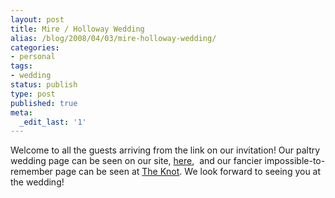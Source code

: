 ```yaml
---
layout: post
title: Mire / Holloway Wedding
alias: /blog/2008/04/03/mire-holloway-wedding/
categories:
- personal
tags:
- wedding
status: publish
type: post
published: true
meta:
  _edit_last: '1'
---
```

Welcome to all the guests arriving from the link on our invitation! Our paltry wedding page can be seen on our site, <a title="here" href="http://www.sethholloway.com/wedding.html" target="_blank">here</a>,  and our fancier impossible-to-remember page can be seen at <a title="The Knot" href="http://weddings.theknot.com/pwp/view/co_main.aspx?coupleid=9640311010228906" target="_blank">The Knot</a>. We look forward to seeing you at the wedding!
